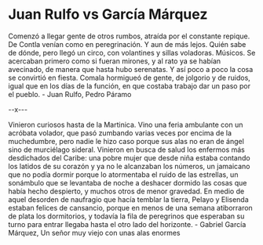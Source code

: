 # Juan Rulfo vs García Márquez

Comenzó a llegar gente de otros rumbos, atraída por el constante repique. De Contla venían como en peregrinación. Y aun de más lejos. Quién sabe de dónde, pero llegó un circo, con volantines y sillas voladoras. Músicos. Se acercaban primero como si fueran mirones, y al rato ya se habían avecinado, de manera que hasta hubo serenatas. Y así poco a poco la cosa se convirtió en fiesta. Comala hormigueó de gente, de jolgorio y de ruidos, igual que en los días de la función, en que costaba trabajo dar un paso por el pueblo. - Juan Rulfo, Pedro Páramo



--x---



Vinieron curiosos hasta de la Martinica. Vino una feria ambulante con un acróbata volador, que pasó zumbando varias veces por encima de la muchedumbre, pero nadie le hizo caso porque sus alas no eran de ángel sino de murciélago sideral. Vinieron en busca de salud los enfermos más desdichados del Caribe: una pobre mujer que desde niña estaba contando los latidos de su corazón y ya no le alcanzaban los números, un jamaicano que no podía dormir porque lo atormentaba el ruido de las estrellas, un sonámbulo que se levantaba de noche a deshacer dormido las cosas que había hecho despierto, y muchos otros de menor gravedad. En medio de aquel desorden de naufragio que hacía temblar la tierra, Pelayo y Elisenda estaban felices de cansancio, porque en menos de una semana atiborraron de plata los dormitorios, y todavía la fila de peregrinos que esperaban su turno para entrar llegaba hasta el otro lado del horizonte. - Gabriel García Márquez, Un señor muy viejo con unas alas enormes
